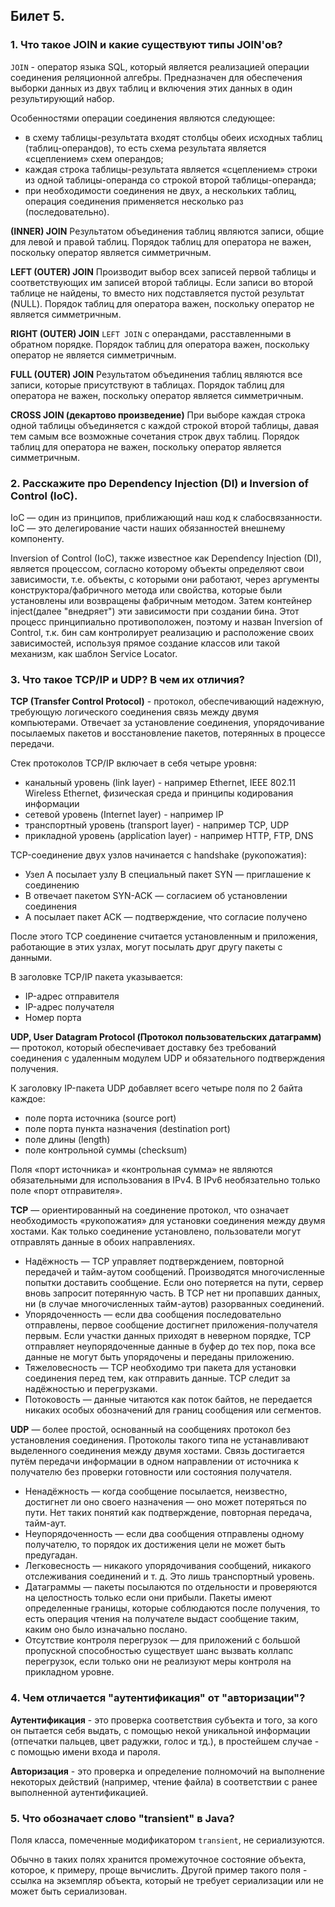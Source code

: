 ## Билет 5.

### 1. Что такое JOIN и какие существуют типы JOIN'ов?

`JOIN` - оператор языка SQL, который является реализацией операции соединения реляционной алгебры. Предназначен для обеспечения выборки данных из двух таблиц и включения этих данных в один результирующий набор.

Особенностями операции соединения являются следующее:
- в схему таблицы-результата входят столбцы обеих исходных таблиц (таблиц-операндов), то есть схема результата является «сцеплением» схем операндов;
- каждая строка таблицы-результата является «сцеплением» строки из одной таблицы-операнда со строкой второй таблицы-операнда;
- при необходимости соединения не двух, а нескольких таблиц, операция соединения применяется несколько раз (последовательно).

**(INNER) JOIN** Результатом объединения таблиц являются записи, общие для левой и правой таблиц. Порядок таблиц для оператора не важен, поскольку оператор является симметричным.

**LEFT (OUTER) JOIN** Производит выбор всех записей первой таблицы и соответствующих им записей второй таблицы. Если записи во второй таблице не найдены, то вместо них подставляется пустой результат (NULL). Порядок таблиц для оператора важен, поскольку оператор не является симметричным.

**RIGHT (OUTER) JOIN** `LEFT JOIN` с операндами, расставленными в обратном порядке. Порядок таблиц для оператора важен, поскольку оператор не является симметричным.

**FULL (OUTER) JOIN** Результатом объединения таблиц являются все записи, которые присутствуют в таблицах. Порядок таблиц для оператора не важен, поскольку оператор является симметричным.

**CROSS JOIN (декартово произведение)** При выборе каждая строка одной таблицы объединяется с каждой строкой второй таблицы, давая тем самым все возможные сочетания строк двух таблиц. Порядок таблиц для оператора не важен, поскольку оператор является симметричным.

### 2. Расскажите про Dependency Injection (DI) и Inversion of Control (IoC).

IoC — один из принципов, приближающий наш код к слабосвязанности. IoC — это делегирование части наших обязанностей внешнему компоненту.  

Inversion of Control (IoC), также известное как Dependency Injection (DI), является процессом, согласно которому объекты определяют свои зависимости, т.е. объекты, с которыми они работают, через аргументы конструктора/фабричного метода или свойства, которые были установлены или возвращены фабричным методом. Затем контейнер inject(далее "внедряет") эти зависимости при создании бина. Этот процесс принципиально противоположен, поэтому и назван Inversion of Control, т.к. бин сам контролирует реализацию и расположение своих зависимостей, используя прямое создание классов или такой механизм, как шаблон Service Locator.  

### 3. Что такое TCP/IP и UDP? В чем их отличия?

**TCP (Transfer Control Protocol)** - протокол, обеспечивающий надежную, требующую логического соединения связь между двумя компьютерами. Отвечает за установление соединения, упорядочивание посылаемых пакетов и восстановление пакетов, потерянных в процессе передачи.

Стек протоколов TCP/IP включает в себя четыре уровня:
- канальный уровень (link layer) - например Ethernet, IEEE 802.11 Wireless Ethernet, физическая среда и принципы кодирования информации
- сетевой уровень (Internet layer) - например IP
- транспортный уровень (transport layer) - например TCP, UDP
- прикладной уровень (application layer) - например HTTP, FTP, DNS

TCP-соединение двух узлов начинается с handshake (рукопожатия):
- Узел A посылает узлу B специальный пакет SYN — приглашение к соединению
- B отвечает пакетом SYN-ACK — согласием об установлении соединения
- A посылает пакет ACK — подтверждение, что согласие получено

После этого TCP соединение считается установленным и приложения, работающие в этих узлах, могут посылать друг другу пакеты с данными.

В заголовке TCP/IP пакета указывается:
- IP-адрес отправителя
- IP-адрес получателя
- Номер порта

**UDP, User Datagram Protocol (Протокол пользовательских датаграмм)** — протокол, который обеспечивает доставку без требований соединения с удаленным модулем UDP и обязательного подтверждения получения.

К заголовку IP-пакета UDP добавляет всего четыре поля по 2 байта каждое:
- поле порта источника (source port)
- поле порта пункта назначения (destination port)
- поле длины (length)
- поле контрольной суммы (checksum)

Поля «порт источника» и «контрольная сумма» не являются обязательными для использования в IPv4. В IPv6 необязательно только поле «порт отправителя».

**TCP** — ориентированный на соединение протокол, что означает необходимость «рукопожатия» для установки соединения между двумя хостами. Как только соединение установлено, пользователи могут отправлять данные в обоих направлениях.
- Надёжность — TCP управляет подтверждением, повторной передачей и тайм-аутом сообщений. Производятся многочисленные попытки доставить сообщение. Если оно потеряется на пути, сервер вновь запросит потерянную часть. В TCP нет ни пропавших данных, ни (в случае многочисленных тайм-аутов) разорванных соединений.
- Упорядоченность — если два сообщения последовательно отправлены, первое сообщение достигнет приложения-получателя первым. Если участки данных приходят в неверном порядке, TCP отправляет неупорядоченные данные в буфер до тех пор, пока все данные не могут быть упорядочены и переданы приложению.
- Тяжеловесность — TCP необходимо три пакета для установки соединения перед тем, как отправить данные. TCP следит за надёжностью и перегрузками.
- Потоковость — данные читаются как поток байтов, не передается никаких особых обозначений для границ сообщения или сегментов.

**UDP** — более простой, основанный на сообщениях протокол без установления соединения. Протоколы такого типа не устанавливают выделенного соединения между двумя хостами. Связь достигается путём передачи информации в одном направлении от источника к получателю без проверки готовности или состояния получателя.
- Ненадёжность — когда сообщение посылается, неизвестно, достигнет ли оно своего назначения — оно может потеряться по пути. Нет таких понятий как подтверждение, повторная передача, тайм-аут.
- Неупорядоченность — если два сообщения отправлены одному получателю, то порядок их достижения цели не может быть предугадан.
- Легковесность — никакого упорядочивания сообщений, никакого отслеживания соединений и т. д. Это лишь транспортный уровень.
- Датаграммы — пакеты посылаются по отдельности и проверяются на целостность только если они прибыли. Пакеты имеют определенные границы, которые соблюдаются после получения, то есть операция чтения на получателе выдаст сообщение таким, каким оно было изначально послано.
- Отсутствие контроля перегрузок — для приложений с большой пропускной способностью существует шанс вызвать коллапс перегрузок, если только они не реализуют меры контроля на прикладном уровне.


### 4. Чем отличается "аутентификация" от "авторизации"?

**Аутентификация** - это проверка соответствия субъекта и того, за кого он пытается себя выдать, с помощью некой уникальной информации (отпечатки пальцев, цвет радужки, голос и тд.), в простейшем случае - с помощью имени входа и пароля.

**Авторизация** - это проверка и определение полномочий на выполнение некоторых действий (например, чтение файла) в соответствии с ранее выполненной аутентификацией.

### 5. Что обозначает слово "transient" в Java?

Поля класса, помеченные модификатором `transient`, не сериализуются.

Обычно в таких полях хранится промежуточное состояние объекта, которое, к примеру, проще вычислить. Другой пример такого поля - ссылка на экземпляр объекта, который не требует сериализации или не может быть сериализован.
